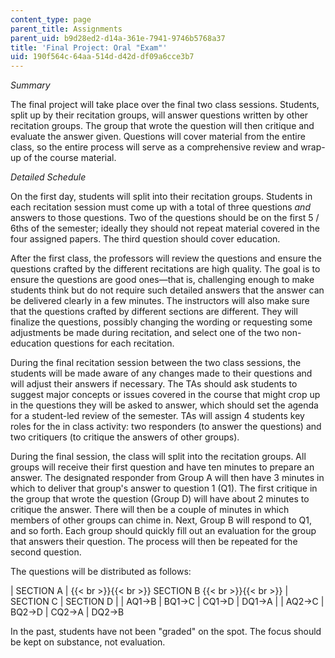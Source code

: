 ```yaml
---
content_type: page
parent_title: Assignments
parent_uid: b9d28ed2-d14a-361e-7941-9746b5768a37
title: 'Final Project: Oral "Exam"'
uid: 190f564c-64aa-514d-d42d-df09a6cce3b7
---
```


_Summary_

The final project will take place over the final two class sessions. Students, split up by their recitation groups, will answer questions written by other recitation groups. The group that wrote the question will then critique and evaluate the answer given. Questions will cover material from the entire class, so the entire process will serve as a comprehensive review and wrap-up of the course material.

_Detailed Schedule_

On the first day, students will split into their recitation groups. Students in each recitation session must come up with a total of three questions _and_ answers to those questions. Two of the questions should be on the first 5 / 6ths of the semester; ideally they should not repeat material covered in the four assigned papers. The third question should cover education.

After the first class, the professors will review the questions and ensure the questions crafted by the different recitations are high quality. The goal is to ensure the questions are good ones—that is, challenging enough to make students think but do not require such detailed answers that the answer can be delivered clearly in a few minutes. The instructors will also make sure that the questions crafted by different sections are different. They will finalize the questions, possibly changing the wording or requesting some adjustments be made during recitation, and select one of the two non-education questions for each recitation.

During the final recitation session between the two class sessions, the students will be made aware of any changes made to their questions and will adjust their answers if necessary. The TAs should ask students to suggest major concepts or issues covered in the course that might crop up in the questions they will be asked to answer, which should set the agenda for a student-led review of the semester. TAs will assign 4 students key roles for the in class activity: two responders (to answer the questions) and two critiquers (to critique the answers of other groups).

During the final session, the class will split into the recitation groups. All groups will receive their first question and have ten minutes to prepare an answer. The designated responder from Group A will then have 3 minutes in which to deliver that group's answer to question 1 (Q1). The first critique in the group that wrote the question (Group D) will have about 2 minutes to critique the answer. There will then be a couple of minutes in which members of other groups can chime in. Next, Group B will respond to Q1, and so forth. Each group should quickly fill out an evaluation for the group that answers their question. The process will then be repeated for the second question.

The questions will be distributed as follows:

| SECTION A |  {{< br >}}{{< br >}} SECTION B {{< br >}}{{< br >}}  | SECTION C | SECTION D |
| AQ1→B | BQ1→C | CQ1→D | DQ1→A |
| AQ2→C | BQ2→D | CQ2→A | DQ2→B 

In the past, students have not been "graded" on the spot. The focus should be kept on substance, not evaluation.